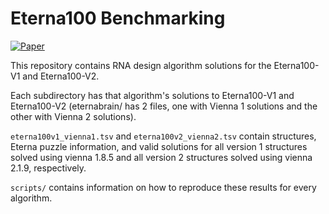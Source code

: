 # Eterna100 Benchmarking

[![Paper](https://img.shields.io/badge/paper-bioRxiv-a82525)](https://www.biorxiv.org/content/10.1101/2021.08.26.457839v1)

This repository contains RNA design algorithm solutions for the Eterna100-V1 and Eterna100-V2.

Each subdirectory has that algorithm's solutions to Eterna100-V1 and Eterna100-V2 (eternabrain/ has 2 files, one with Vienna 1 solutions and the other with Vienna 2 solutions).

`eterna100v1_vienna1.tsv` and `eterna100v2_vienna2.tsv` contain structures, Eterna puzzle information, and valid solutions for all version 1 structures solved using vienna 1.8.5 and all version 2 structures solved using vienna 2.1.9, respectively.

`scripts/` contains information on how to reproduce these results for every algorithm.
